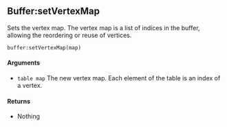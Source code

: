 <!--
category: reference
-->

Buffer:setVertexMap
---

Sets the vertex map.  The vertex map is a list of indices in the buffer,
allowing the reordering or reuse of vertices.

    buffer:setVertexMap(map)

#### Arguments

- `table map` The new vertex map.  Each element of the table is an index of a vertex.

#### Returns

- Nothing
